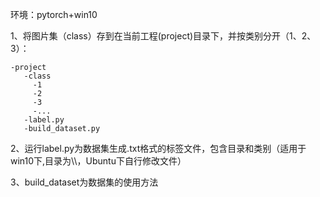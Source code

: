 环境：pytorch+win10  

1、将图片集（class）存到在当前工程(project)目录下，并按类别分开（1、2、3）：  

```
-project  
   -class  
     -1  
     -2  
     -3  
     -...  
   -label.py
   -build_dataset.py
```

2、运行label.py为数据集生成.txt格式的标签文件，包含目录和类别（适用于win10下,目录为\\\，Ubuntu下自行修改文件）   

3、build_dataset为数据集的使用方法  
